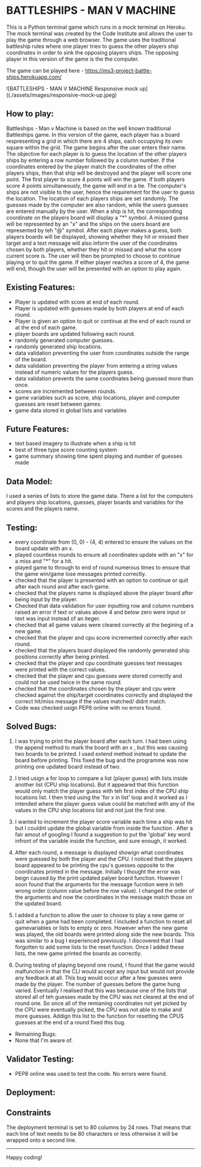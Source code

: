 # BATTLESHIPS - MAN V MACHINE

This is a Python terminal game which runs in a mock terminal on Heroku. The mock terminal was created by the Code Institute and allows the user to play the game through a web browser.
The game uses the traditional battleship rules where one player tries to guess the other players ship coordinates in order to sink the opposing players ships. The opposing player in this version of the game is the the computer.

The game can be played here - https://ms3-project-battle-ships.herokuapp.com/

![BATTLESHIPS - MAN V MACHINE Responsive mock up]((./assets/images/responsive-mock-up.jpeg)

## How to play:

Battleships - Man v Machine is based on the well known traditional Battleships game. In this version of the game, each player has a board respresenting a grid in which there are 4 ships, each occupying its own square within the grid. The game begins after the user enters their name. The objective for each player is to guess the location of the other players ships by entering a row number followed by a column number. If the coordinates entered by the player match the coordinates of the other players ships, then that ship will be destroyed and the player will score one point. The first player to score 4 points will win the game. If both players score 4 points simultaneously, the game will end in a tie. 
The computer's ships are not visible to the user, hence the requirement for the user to guess the location. The location of each players ships are set randomly. The guesses made by the computer are also random, while the users guesses are entered manually by the user.
When a ship is hit, the corresponding coordinate on the players board will display a "*" symbol. A missed guess will be represented by an "x" and the ships on the users board are represented by teh "@" symbol. After each player makes a guess, both players boards will be displayed, showing whether they hit or missed their target and a text message will also inform the user of the coordinates chosen by both players, whether they hit or missed and what the score current score is. The user will then be prompted to choose to continue playing or to quit the game. If either player reaches a score of 4, the game will end, though the user will be presented with an option to play again.

## Existing Features:
* Player is updated with score at end of each round.
* Player is updated with guesses made by both players at end of each round.
* Player is given an option to quit or continue at the end of each round or at the end of each game.
* player boards are updated following each round.
* randomly generated computer guesses.
* randomly generated ship locations.
* data validation preventing the user from coordinates outside the range of the board.
* data validation preventing the player from entering a string values instead of numeric values for the players guess.
* data validation prevents the same coordinates being guessed more than once.
* scores are incremented between rounds.
* game variables such as score, ship locations, player and computer guesses are reset between games.
* game data stored in global lists and variables


## Future Features:
* text based imagery to illustrate when a ship is hit
* best of three type score counting system
* game summary showing time spent playing and number of guesses made

## Data Model:
I used a series of lists to store the game data. There a list for the computers and players ship locations, guesses, player boards and variables for the scores and the players name.

## Testing:
* every coordinate from (0, 0) - (4, 4) entered to ensure the values on the board update with an x.
* played countless rounds to ensure all coordinates update with an "x" for a miss and "*" for a hit.
* played game to through to end of round numerous times to ensure that the game win/game lose messages printed correctly.
* checked that the player is presented with an option to continue or quit after each round and after each game.
* checked that the players name is displayed above the player board after being input by the player.
* Checked that data validation for user inputting row and column numbers raised an error if text or values above 4 and below zero were input or text was input instead of an iteger.
* checked that all game values were cleared correctly at the begining of a new game.
* checked that the player and cpu score incremented correctly after each round.
* checked that the players board displayed the randomly generated ship positions correctly after being printed.
* checked that the player and cpu coordinate guesses text messages were printed with the correct values.
* checked that the player and cpu guesses were stored correctly and could not be used twice in the same round.
* checked that the coordinates chosen by the player and cpu were checked against the ship/target coordinates correctly and displayed the correct hit/miss message if the values matched/ didnt match.
* Code was checked usign PEP8 online with no errors found.

## Solved Bugs:
1. I was trying to print the player board after each turn. I had been using the append method to mark the board with an x , but this was causing two boards to be printed. I used extend method instead to update the board before printing.  This fixed the bug and the programme was now printing one updated board instead of two.

2. I tried usign a for loop to compare a list (player guess) with lists inside another list (CPU ship locations). But it appeared that this function would only match the player guess with teh first index of the CPU ship locations list. I then tried using the 'for x in list' loop and it worked as I intended where the player guess value could be matched with any of the values in the CPU ship locations list and not just the first one.

3. I wanted to increment the player score variable each time a ship was hit but I couldnt update the global variable from inside the function . After a fair amout of googling I found a suggestion to put the 'global' key word infront of the variable  inside the function, and sure enough, it worked.

4. After each round, a message is displayed showign what coordinates were guessed by both the player and the CPU. I noticed that the players board appeared to be printing the cpu's guesses opposite to the coordinates printed in the message. Initially I thought the error was beign caused by the print updated palyer board function. However I soon found that the arguments for the message fucntion were in teh wrong order (column value before the row value). I changed the order of the arguments and now the coordinates in the message match those on the updated board. 

5. I added a function to allow the user to choose to play a new game or quit when a game had been completed. I included a function to reset all gamevariables or lists to empty or zero. However when the new game was played, the old boards were printed along side the new boards. This was similar to a bug I experienced previously. I discovered that I had forgotten to add some lists to the reset function. Once I added these lists, the new game printed the boards as correctly.

6. During testing of playing beyond one round, I found that the game would malfunction in that the CLI would accept any input but would not provide any feedback at all. This bug would occur after a few guesses were made by the player. The number of guesses before the game hung varied. Eventually I realised that this was because one of the lists that stored all of teh guesses made by the CPU was not cleared at the end of round one. So once all of the remianing coordinates not yet picked by the CPU were eventually picked, the CPU was not able to make and more guesses. Addign this list to the function for resetting the CPUS guesses at the end of a round fixed this bug. 

* Remaining Bugs:
* None that I'm aware of.

## Validator Testing:
* PEP8 online was used to test the code. No errors were found.

## Deployment:
 
## Constraints

The deployment terminal is set to 80 columns by 24 rows. That means that each line of text needs to be 80 characters or less otherwise it will be wrapped onto a second line.

-----
Happy coding!